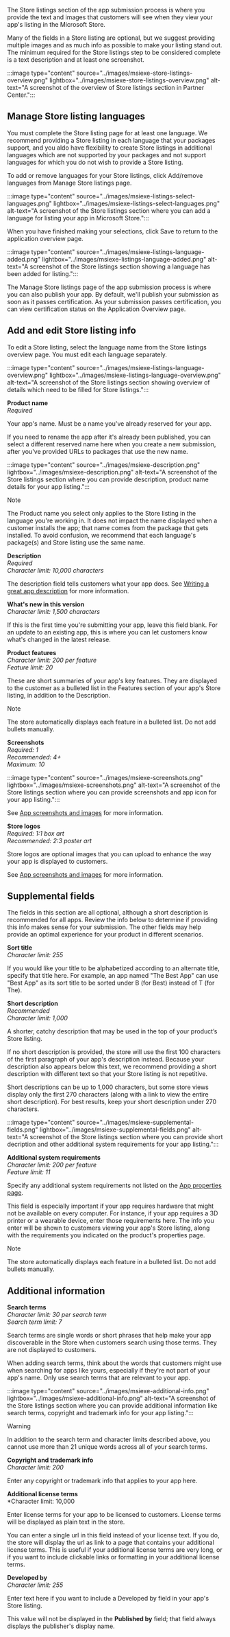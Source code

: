 The Store listings section of the app submission process is where you provide the text and images that customers will see when they view your app's listing in the Microsoft Store.

Many of the fields in a Store listing are optional, but we suggest providing multiple images and as much info as possible to make your listing stand out. The minimum required for the Store listings step to be considered complete is a text description and at least one screenshot.

:::image type="content" source="../images/msiexe-store-listings-overview.png" lightbox="../images/msiexe-store-listings-overview.png" alt-text="A screenshot of the overview of Store listings section in Partner Center.":::

## Manage Store listing languages

You must complete the Store listing page for at least one language. We recommend providing a Store listing in each language that your packages support, and you  aldo have flexibility to create Store listings in additional languages which are not supported by your packages and not support languages for which you do not wish to provide a Store listing.

To add or remove languages for your Store listings, click Add/remove languages from Manage Store listings page.

:::image type="content" source="../images/msiexe-listings-select-languages.png" lightbox="../images/msiexe-listings-select-languages.png" alt-text="A screenshot of the Store listings section where you can add a language for listing your app in Microsoft Store.":::

When you have finished making your selections, click Save to return to the application overview page.

:::image type="content" source="../images/msiexe-listings-language-added.png" lightbox="../images/msiexe-listings-language-added.png" alt-text="A screenshot of the Store listings section showing a language has been added for listing.":::

The Manage Store listings page of the app submission process is where you can also publish your app. By default, we'll publish your submission as soon as it passes certification. As your submission passes certification, you can view certification status on the Application Overview page.
  
## Add and edit Store listing info

To edit a Store listing, select the language name from the Store listings overview page. You must edit each language separately.

:::image type="content" source="../images/msiexe-listings-language-overview.png" lightbox="../images/msiexe-listings-language-overview.png" alt-text="A screenshot of the Store listings section showing overview of details which need to be filled for Store listings.":::

**Product name**<br>*Required*

Your app's name. Must be a name you've already reserved for your app.

If you need to rename the app after it's already been published, you can select a different reserved name here when you create a new submission, after you've provided URLs to packages that use the new name.

:::image type="content" source="../images/msiexe-description.png" lightbox="../images/msiexe-description.png" alt-text="A screenshot of the Store listings section where you can provide description, product name details for your app listing.":::

> [!NOTE]
The Product name you select only applies to the Store listing in the language you're working in. It does not impact the name displayed when a customer installs the app; that name comes from the package that gets installed. To avoid confusion, we recommend that each language's package(s) and Store listing use the same name.

**Description**<br>*Required*<br>*Character limit: 10,000 characters*

The description field tells customers what your app does. See [Writing a great app description](../write-a-great-app-description.md) for more information.

**What's new in this version**<br>*Character limit: 1,500 characters*

If this is the first time you're submitting your app, leave this field blank. For an update to an existing app, this is where you can let customers know what's changed in the latest release.

**Product features**<br>*Character limit: 200 per feature*<br>*Feature limit: 20*

These are short summaries of your app's key features. They are displayed to the customer as a bulleted list in the Features section of your app's Store listing, in addition to the Description.

> [!NOTE]
> The store automatically displays each feature in a bulleted list. Do not add bullets manually.

**Screenshots**<br>*Required: 1*<br>*Recommended: 4+*<br>*Maximum: 10*

:::image type="content" source="../images/msiexe-screenshots.png" lightbox="../images/msiexe-screenshots.png" alt-text="A screenshot of the Store listings section where you can provide screenshots and app icon for your app listing.":::

See [App screenshots and images](../app-screenshots-and-images.md) for more information.

**Store logos**<br>*Required: 1:1 box art*<br>*Recommended: 2:3 poster art*

Store logos are optional images that you can upload to enhance the way your app is displayed to customers.

See [App screenshots and images](../app-screenshots-and-images.md) for more information.

## Supplemental fields

The fields in this section are all optional, although a short description is recommended for all apps. Review the info below to determine if providing this info makes sense for your submission. The other fields may help provide an optimal experience for your product in different scenarios.

**Sort title**<br>*Character limit: 255*

If you would like your title to be alphabetized according to an alternate title, specify that title here. For example, an app named "The Best App" can use "Best App" as its sort title to be sorted under B (for Best) instead of T (for The).

**Short description**<br>*Recommended*<br>*Character limit: 1,000*

A shorter, catchy description that may be used in the top of your product’s Store listing.

If no short description is provided, the store will use the first 100 characters of the first paragraph of your app's description instead. Because your description also appears below this text, we recommend providing a short description with different text so that your Store listing is not repetitive.

Short descriptions can be up to 1,000 characters, but some store views display only the first 270 characters (along with a link to view the entire short description). For best results, keep your short description under 270 characters.

:::image type="content" source="../images/msiexe-supplemental-fields.png" lightbox="../images/msiexe-supplemental-fields.png" alt-text="A screenshot of the Store listings section where you can provide short decription and other additional system requirements for your app listing.":::

**Additional system requirements**<br>*Character limit: 200 per feature*<br>*Feature limit: 11*

Specify any additional system requirements not listed on the [App properties page](enter-app-properties.md).

This field is especially important if your app requires hardware that might not be available on every computer. For instance, if your app requires a 3D printer or a wearable device, enter those requirements here. The info you enter will be shown to customers viewing your app's Store listing, along with the requirements you indicated on the product's properties page.

> [!NOTE]
> The store automatically displays each feature in a bulleted list. Do not add bullets manually.

## Additional information

**Search terms**<br>*Character limit: 30 per search term*<br>*Search term limit: 7*

Search terms are single words or short phrases that help make your app discoverable in the Store when customers search using those terms. They are not displayed to customers.

When adding search terms, think about the words that customers might use when searching for apps like yours, especially if they're not part of your app's name. Only use search terms that are relevant to your app.

:::image type="content" source="../images/msiexe-additional-info.png" lightbox="../images/msiexe-additional-info.png" alt-text="A screenshot of the Store listings section where you can provide additional information like search terms, copyright and trademark info for your app listing.":::

> [!WARNING]
> In addition to the search term and character limits described above, you cannot use more than 21 unique words across all of your search terms.

**Copyright and trademark info**<br>*Character limit: 200*

Enter any copyright or trademark info that applies to your app here.

**Additional license terms**<br>*Character limit: 10,000

Enter license terms for your app to be licensed to customers. License terms will be displayed as plain text in the store.

You can enter a single url in this field instead of your license text. If you do, the store will display the url as link to a page that contains your additional license terms. This is useful if your additional license terms are very long, or if you want to include clickable links or formatting in your additional license terms.

**Developed by**<br>*Character limit: 255*

Enter text here if you want to include a Developed by field in your app's Store listing.

This value will not be displayed in the **Published by** field; that field always displays the publisher's display name.
